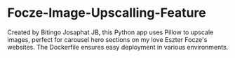 # Focze-Image-Upscalling-Feature
Created by Bitingo Josaphat JB, this Python app uses Pillow to upscale images, perfect for carousel hero sections on my love Eszter Focze's websites. The Dockerfile ensures easy deployment in various environments.
